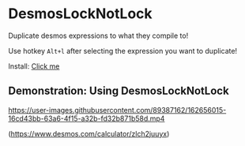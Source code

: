 # DesmosLockNotLock
Duplicate desmos expressions to what they compile to!

Use hotkey `Alt+l` after selecting the expression you want to duplicate!

Install: [Click me](https://github.com/MathEnthusiast314/DesmosLockNotLock/raw/main/duplicate.user.js)

## Demonstration: Using DesmosLockNotLock
https://user-images.githubusercontent.com/89387162/162656015-16cd43bb-63a6-4f15-a32b-fd32b871b58d.mp4

(https://www.desmos.com/calculator/zlch2juuyx)

